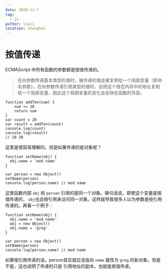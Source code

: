 ```yaml
---
date: 2018-11-7
tag: 
  - js
author: liuli
location: shanghai  
---
```

# 按值传递

ECMAScript 中所有函数的参数都是按值传递的。
>在向参数传递基本类型的值时，被传递的值会被复制给一个局部变量（即命名参数）。在向参数传递引用类型的值时，会把这个值在内存中的地址复制给一个局部变量，因此这个局部变量的变化会反映在函数的外部。

```
function addTen(num) {
	num += 10
	return num
}
var count = 20
var result = addTen(count)
console.log(count)
console.log(result)
// 20 30
```

这里是很容易理解的。但是如果传递的是对象呢？

```
function setName(obj) {
  obj.name = 'mod name'
}

var person = new Object()
setName(person)
console.log(person.name) // mod name
```
这里函数内部 `obj` 和 `person` 引用的是同一个对象。换句话说，即使这个变量是按值传递的， `obj`也会按引用来访问同一对象。这样就导致很多人以为参数是按引用传递的。再看一个例子：

```
function setName(obj) {
  obj.name = 'mod name'
  obj = new Object()
  obj.name = 'greg'
}

var person = new Object()
setName(person)
console.log(person.name) // mod name
```

如果按引用传递的话，person其实就应该指向 `name` 属性为 `greg` 的新对象。但是不是，这也说明了传递的只是 引用地址的副本。也就是按值传递。